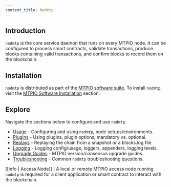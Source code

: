 ```yaml
---
content_title: Nodmtp
---
```


## Introduction

`nodmtp` is the core service daemon that runs on every MTPIO node. It can be configured to process smart contracts, validate transactions, produce blocks containing valid transactions, and confirm blocks to record them on the blockchain.

## Installation

`nodmtp` is distributed as part of the [MTPIO software suite](https://github.com/MTPIO/mtp/blob/master/README.md). To install `nodmtp`, visit the [MTPIO Software Installation](../00_install/index.md) section.

## Explore

Navigate the sections below to configure and use `nodmtp`.

* [Usage](02_usage/index.md) - Configuring and using `nodmtp`, node setups/environments.
* [Plugins](03_plugins/index.md) - Using plugins, plugin options, mandatory vs. optional.
* [Replays](04_replays/index.md) - Replaying the chain from a snapshot or a blocks.log file.
* [Logging](06_logging/index.md) - Logging config/usage, loggers, appenders, logging levels.
* [Upgrade Guides](07_upgrade-guides/index.md) - MTPIO version/consensus upgrade guides.
* [Troubleshooting](08_troubleshooting/index.md) - Common `nodmtp` troubleshooting questions.

[[info | Access Node]]
| A local or remote MTPIO access node running `nodmtp` is required for a client application or smart contract to interact with the blockchain.
